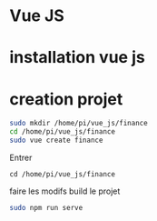 # Vue JS
# installation vue js

# creation projet
```bash
sudo mkdir /home/pi/vue_js/finance
cd /home/pi/vue_js/finance
sudo vue create finance
```
Entrer
```
cd /home/pi/vue_js/finance
```
faire les modifs
build le projet
```bash
sudo npm run serve
```
